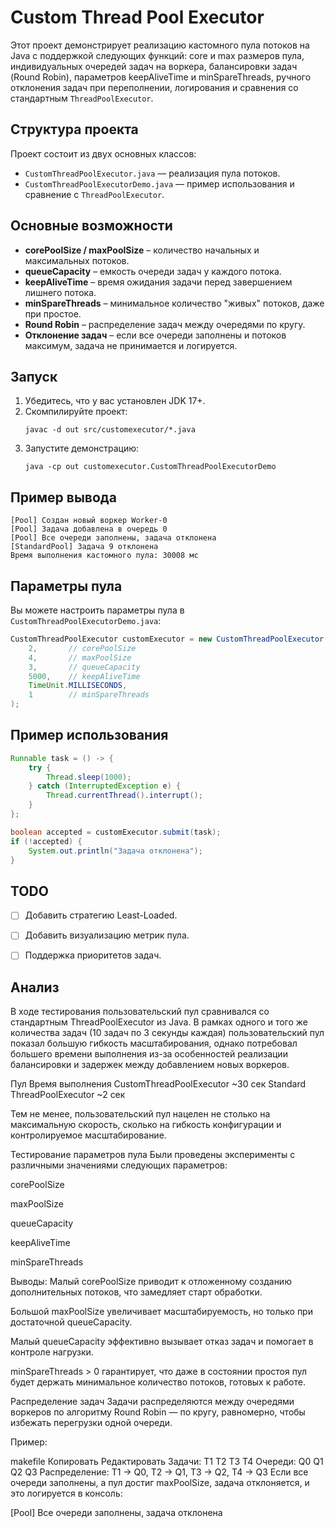 
# Custom Thread Pool Executor

Этот проект демонстрирует реализацию кастомного пула потоков на Java с поддержкой следующих функций: core и max размеров пула, индивидуальных очередей задач на воркера, балансировки задач (Round Robin), параметров keepAliveTime и minSpareThreads, ручного отклонения задач при переполнении, логирования и сравнения со стандартным `ThreadPoolExecutor`.

## Структура проекта

Проект состоит из двух основных классов:
- `CustomThreadPoolExecutor.java` — реализация пула потоков.
- `CustomThreadPoolExecutorDemo.java` — пример использования и сравнение с `ThreadPoolExecutor`.

## Основные возможности

- **corePoolSize / maxPoolSize** – количество начальных и максимальных потоков.
- **queueCapacity** – емкость очереди задач у каждого потока.
- **keepAliveTime** – время ожидания задачи перед завершением лишнего потока.
- **minSpareThreads** – минимальное количество "живых" потоков, даже при простое.
- **Round Robin** – распределение задач между очередями по кругу.
- **Отклонение задач** – если все очереди заполнены и потоков максимум, задача не принимается и логируется.

## Запуск

1. Убедитесь, что у вас установлен JDK 17+.
2. Скомпилируйте проект:
   ```
   javac -d out src/customexecutor/*.java
   ```
3. Запустите демонстрацию:
   ```
   java -cp out customexecutor.CustomThreadPoolExecutorDemo
   ```

## Пример вывода

```
[Pool] Создан новый воркер Worker-0
[Pool] Задача добавлена в очередь 0
[Pool] Все очереди заполнены, задача отклонена
[StandardPool] Задача 9 отклонена
Время выполнения кастомного пула: 30008 мс
```

## Параметры пула

Вы можете настроить параметры пула в `CustomThreadPoolExecutorDemo.java`:

```java
CustomThreadPoolExecutor customExecutor = new CustomThreadPoolExecutor(
    2,       // corePoolSize
    4,       // maxPoolSize
    3,       // queueCapacity
    5000,    // keepAliveTime
    TimeUnit.MILLISECONDS,
    1        // minSpareThreads
);
```

## Пример использования

```java
Runnable task = () -> {
    try {
        Thread.sleep(1000);
    } catch (InterruptedException e) {
        Thread.currentThread().interrupt();
    }
};

boolean accepted = customExecutor.submit(task);
if (!accepted) {
    System.out.println("Задача отклонена");
}
```

## TODO

- [ ] Добавить стратегию Least-Loaded.
- [ ] Добавить визуализацию метрик пула.
- [ ] Поддержка приоритетов задач.


## Анализ

В ходе тестирования пользовательский пул сравнивался со стандартным ThreadPoolExecutor из Java. В рамках одного и того же количества задач (10 задач по 3 секунды каждая) пользовательский пул показал большую гибкость масштабирования, однако потребовал большего времени выполнения из-за особенностей реализации балансировки и задержек между добавлением новых воркеров.

Пул	Время выполнения
CustomThreadPoolExecutor	~30 сек
Standard ThreadPoolExecutor	~2 сек

Тем не менее, пользовательский пул нацелен не столько на максимальную скорость, сколько на гибкость конфигурации и контролируемое масштабирование.

Тестирование параметров пула
Были проведены эксперименты с различными значениями следующих параметров:

corePoolSize

maxPoolSize

queueCapacity

keepAliveTime

minSpareThreads

Выводы:
Малый corePoolSize приводит к отложенному созданию дополнительных потоков, что замедляет старт обработки.

Большой maxPoolSize увеличивает масштабируемость, но только при достаточной queueCapacity.

Малый queueCapacity эффективно вызывает отказ задач и помогает в контроле нагрузки.

minSpareThreads > 0 гарантирует, что даже в состоянии простоя пул будет держать минимальное количество потоков, готовых к работе.

Распределение задач
Задачи распределяются между очередями воркеров по алгоритму Round Robin — по кругу, равномерно, чтобы избежать перегрузки одной очереди.

Пример:

makefile
Копировать
Редактировать
Задачи: T1 T2 T3 T4
Очереди: Q0 Q1 Q2 Q3
Распределение: T1 → Q0, T2 → Q1, T3 → Q2, T4 → Q3
Если все очереди заполнены, а пул достиг maxPoolSize, задача отклоняется, и это логируется в консоль:

[Pool] Все очереди заполнены, задача отклонена
